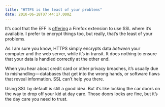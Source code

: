 ```yaml
---
title: "HTTPS is the least of your problems"
date: 2010-06-18T07:44:17.000Z
---
```


It’s cool that the EFF is [offering](http://arstechnica.com/open-source/news/2010/06/eff-announces-web-encryption-add-on-for-firefox.ars) a Firefox extension to use SSL where it’s available. I prefer to encrypt things too, but really, that’s the least of your problems.

As I am sure you know, HTTPS simply encrypts data _between_ your computer and the web server, while it’s in transit. It does nothing to ensure that your data is handled correctly at the other end.

When you hear about credit card or other privacy breaches, it’s usually due to mishandling — databases that get into the wrong hands, or software flaws that reveal information. SSL can’t help you there.

Using SSL by default is still a good idea. But it’s like locking the car doors on the way to drop off your kid at day care. Those doors locks are fine, but it’s the day care you need to trust.
